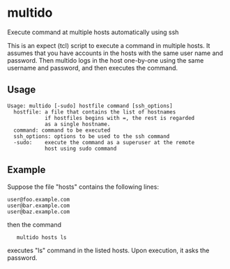 # multido

Execute command at multiple hosts automatically using ssh

This is an expect (tcl) script to execute a command in multiple hosts.
It assumes that you have accounts in the hosts with the same user name
and password. Then multido logs in the host one-by-one using the same
username and password, and then executes the command.

## Usage

```
Usage: multido [-sudo] hostfile command [ssh_options]
  hostfile: a file that contains the list of hostnames
            if hostfiles begins with =, the rest is regarded
            as a single hostname.
  command: command to be executed
  ssh_options: options to be used to the ssh command
  -sudo:    execute the command as a superuser at the remote
            host using sudo command
```

## Example

Suppose the file "hosts" contains the following lines:
```
user@foo.example.com
user@bar.example.com
user@baz.example.com
```
then the command
```
   multido hosts ls
```
executes "ls" command in the listed hosts. Upon execution, it asks the password.
